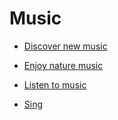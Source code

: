 # Music


 - [Discover new music](Discover%20new%20music/index.md)
    
 - [Enjoy nature music](Enjoy%20nature%20music/index.md)
    
 - [Listen to music](Listen%20to%20music/index.md)
    
 - [Sing](Sing/index.md)
    
